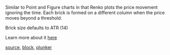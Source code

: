 Similar to Point and Figure charts in that Renko plots the price movement ignoring the time. Each brick is formed on a different column when the price moves beyond a threshold.

Brick size defaults to ATR (14)

Learn more about it [here](http://stockcharts.com/school/doku.php?id=chart_school:chart_analysis:renko)

[source](https://github.com/mahanteshsc/react-stockcharts/blob/master/docs/lib/charts/Renko.jsx), [block](http://bl.ocks.org/rrag/df51fa445c26e123beb9), [plunker](http://plnkr.co/edit/gist:df51fa445c26e123beb9?p=preview)
